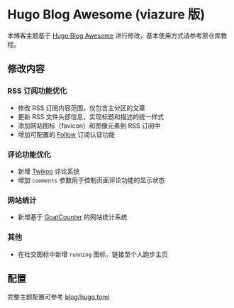# Hugo Blog Awesome (viazure 版)

本博客主题基于 [Hugo Blog Awesome](https://github.com/hugo-sid/hugo-blog-awesome) 进行修改，基本使用方式请参考原仓库教程。

## 修改内容

### RSS 订阅功能优化

- 修改 RSS 订阅内容范围，仅包含主分区的文章
- 更新 RSS 文件头部信息，实现标题和描述的统一样式
- 添加网站图标（favicon）和图像元素到 RSS 订阅中
- 增加可配置的 [Follow](https://follow.is/) 订阅认证功能

### 评论功能优化

- 新增 [Twikoo](https://twikoo.js.org/) 评论系统
- 增加 `comments` 参数用于控制页面评论功能的显示状态

### 网站统计

- 新增基于 [GoatCounter](https://www.goatcounter.com/) 的网站统计系统

### 其他

- 在社交图标中新增 `running` 图标，链接至个人跑步主页

## 配置

完整主题配置可参考 [blog/hugo.toml](https://github.com/viazure/blog/blob/main/hugo.toml)
